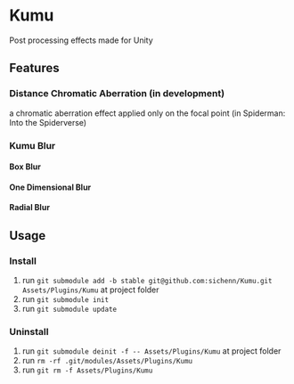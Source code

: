 # Kumu
Post processing effects made for Unity

## Features
### Distance Chromatic Aberration (in development)
a chromatic aberration effect applied only on the focal point (in Spiderman: Into the Spiderverse)

### Kumu Blur
#### Box Blur
#### One Dimensional Blur
#### Radial Blur


## Usage
### Install
1. run `git submodule add -b stable git@github.com:sichenn/Kumu.git Assets/Plugins/Kumu` at project folder
1. run `git submodule init`
1. run `git submodule update`

### Uninstall
1. run `git submodule deinit -f -- Assets/Plugins/Kumu` at project folder 
1. run `rm -rf .git/modules/Assets/Plugins/Kumu`
1. run `git rm -f Assets/Plugins/Kumu`
